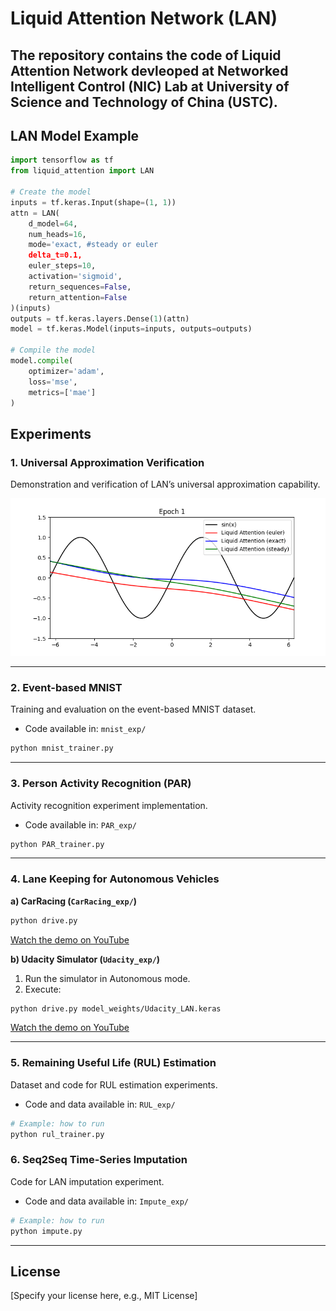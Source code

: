 # Liquid Attention Network (LAN)

The repository contains the code of Liquid Attention Network devleoped at Networked Intelligent Control (NIC) Lab at University of Science and Technology of China (USTC).
---

## LAN Model Example

```python
import tensorflow as tf
from liquid_attention import LAN

# Create the model
inputs = tf.keras.Input(shape=(1, 1))
attn = LAN(
    d_model=64,
    num_heads=16,
    mode='exact, #steady or euler
    delta_t=0.1,
    euler_steps=10,
    activation='sigmoid',
    return_sequences=False,
    return_attention=False
)(inputs)
outputs = tf.keras.layers.Dense(1)(attn)
model = tf.keras.Model(inputs=inputs, outputs=outputs)

# Compile the model
model.compile(
    optimizer='adam',
    loss='mse',
    metrics=['mae']
)
```


## Experiments

### 1. Universal Approximation Verification

Demonstration and verification of LAN’s universal approximation capability.

![Universal Approximation Demo](plots/uat.gif)

---

### 2. Event-based MNIST

Training and evaluation on the event-based MNIST dataset.

* Code available in: `mnist_exp/`

```bash
python mnist_trainer.py
```

---

### 3. Person Activity Recognition (PAR)

Activity recognition experiment implementation.

* Code available in: `PAR_exp/`

```bash
python PAR_trainer.py
```

---

### 4. Lane Keeping for Autonomous Vehicles

**a) CarRacing (`CarRacing_exp/`)**

```bash
python drive.py
```
[Watch the demo on YouTube](https://youtu.be/PAclVXbzsms)


**b) Udacity Simulator (`Udacity_exp/`)**

1. Run the simulator in Autonomous mode.
2. Execute:

```bash
python drive.py model_weights/Udacity_LAN.keras
```
[Watch the demo on YouTube](https://youtu.be/tKfO55TwN0M)

---

### 5. Remaining Useful Life (RUL) Estimation

Dataset and code for RUL estimation experiments.

* Code and data available in: `RUL_exp/`

```bash
# Example: how to run
python rul_trainer.py
```


### 6. Seq2Seq Time-Series Imputation
Code for LAN imputation experiment.

* Code and data available in: `Impute_exp/`

```bash
# Example: how to run
python impute.py
```

---

## License

[Specify your license here, e.g., MIT License]
